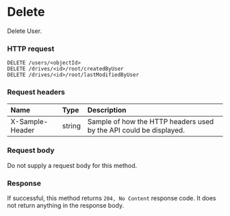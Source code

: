 # Delete

Delete User.
### HTTP request
```http
DELETE /users/<objectId>
DELETE /drives/<id>/root/createdByUser
DELETE /drives/<id>/root/lastModifiedByUser

```
### Request headers
| Name       | Type | Description|
|:---------------|:--------|:----------|
| X-Sample-Header  | string  | Sample of how the HTTP headers used by the API could be displayed.|

### Request body
Do not supply a request body for this method.


### Response
If successful, this method returns `204, No Content` response code. It does not return anything in the response body.

